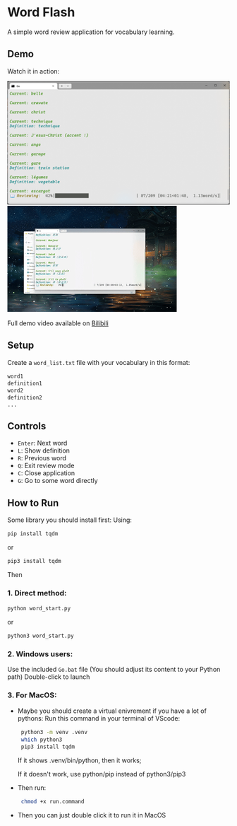 # Word Flash
A simple word review application for vocabulary learning.

## Demo
Watch it in action:

![Application Interface](assets/video/demo.png)
![Demo Animation](assets/video/gif_demo.gif)

Full demo video available on [Bilibili](https://www.bilibili.com/video/BV1rB9vYGE8M/)

## Setup
Create a `word_list.txt` file with your vocabulary in this format:
```
word1
definition1
word2
definition2
...
```

## Controls
- `Enter`: Next word
- `L`: Show definition
- `R`: Previous word
- `Q`: Exit review mode
- `C`: Close application
- `G`: Go to some word directly

## How to Run
Some library you should install first:
Using:
```bash
pip install tqdm
```
or
```bash
pip3 install tqdm
```
Then


### 1. Direct method:

```bash
python word_start.py
```

or

```bash
python3 word_start.py
```

### 2. Windows users:
 Use the included `Go.bat` file (You should adjust its content to your Python path)
 Double-click to launch

### 3. For MacOS:
- Maybe you should create a virtual enivrement if you have a lot of pythons:
Run this command in your terminal of VScode:
  ```bash
   python3 -m venv .venv
   which python3
   pip3 install tqdm
  ```
  If it shows .venv/bin/python, then it works;

  If it doesn't work, use python/pip instead of python3/pip3

- Then run:
  ```bash
   chmod +x run.command
  ```

- Then you can just double click it to run it in MacOS